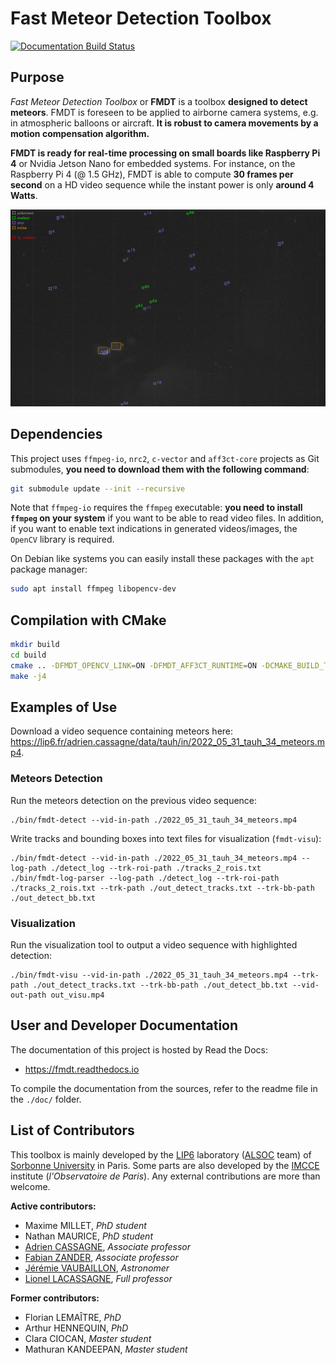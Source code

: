 # Fast Meteor Detection Toolbox

[![Documentation Build Status](https://img.shields.io/readthedocs/fmdt.svg)](https://readthedocs.org/projects/fmdt/)

## Purpose

*Fast Meteor Detection Toolbox* or **FMDT** is a toolbox **designed to detect 
meteors**. FMDT is foreseen to be applied to airborne camera systems, e.g. in 
atmospheric balloons or aircraft. **It is robust to camera movements by a motion 
compensation algorithm.**

**FMDT is ready for real-time processing on small boards like Raspberry Pi 4** 
or Nvidia Jetson Nano for embedded systems. For instance, on the Raspberry Pi 4 
(@ 1.5 GHz), FMDT is able to compute **30 frames per second** on a HD video 
sequence while the instant power is only **around 4 Watts**.

![Image showing an example of meteors detection with FMDT.](doc/pics/2022_tauh_00183.jpg "Example of meteors detection with FMDT.")

## Dependencies

This project uses `ffmpeg-io`, `nrc2`, `c-vector` and `aff3ct-core` projects as 
Git submodules, **you need to download them with the following command**:

```bash
git submodule update --init --recursive
```

Note that `ffmpeg-io` requires the `ffmpeg` executable: **you need to install 
`ffmpeg` on your system** if you want to be able to read video files.
In addition, if you want to enable text indications in generated videos/images, 
the `OpenCV` library is required.

On Debian like systems you can easily install these packages with the `apt` 
package manager:
```bash
sudo apt install ffmpeg libopencv-dev
```

## Compilation with CMake

```bash
mkdir build
cd build
cmake .. -DFMDT_OPENCV_LINK=ON -DFMDT_AFF3CT_RUNTIME=ON -DCMAKE_BUILD_TYPE=RelWithDebInfo -DCMAKE_CXX_FLAGS_RELWITHDEBINFO="-O3 -g" -DCMAKE_C_FLAGS_RELWITHDEBINFO="-O3 -g" -DCMAKE_CXX_FLAGS="-Wall -funroll-loops -fstrict-aliasing -march=native" -DCMAKE_C_FLAGS="-funroll-loops -fstrict-aliasing -march=native"
make -j4
```

## Examples of Use

Download a video sequence containing meteors here: 
https://lip6.fr/adrien.cassagne/data/tauh/in/2022_05_31_tauh_34_meteors.mp4.

### Meteors Detection

Run the meteors detection on the previous video sequence:

```shell
./bin/fmdt-detect --vid-in-path ./2022_05_31_tauh_34_meteors.mp4
```

Write tracks and bounding boxes into text files for visualization (`fmdt-visu`):

```shell
./bin/fmdt-detect --vid-in-path ./2022_05_31_tauh_34_meteors.mp4 --log-path ./detect_log --trk-roi-path ./tracks_2_rois.txt
./bin/fmdt-log-parser --log-path ./detect_log --trk-roi-path ./tracks_2_rois.txt --trk-path ./out_detect_tracks.txt --trk-bb-path ./out_detect_bb.txt
```

### Visualization

Run the visualization tool to output a video sequence with highlighted 
detection:

```shell
./bin/fmdt-visu --vid-in-path ./2022_05_31_tauh_34_meteors.mp4 --trk-path ./out_detect_tracks.txt --trk-bb-path ./out_detect_bb.txt --vid-out-path out_visu.mp4
```

## User and Developer Documentation

The documentation of this project is hosted by Read the Docs:
  - https://fmdt.readthedocs.io

To compile the documentation from the sources, refer to the readme file in the 
`./doc/` folder.

## List of Contributors

This toolbox is mainly developed by the [LIP6](https://www.lip6.fr/) laboratory 
([ALSOC](https://www.lip6.fr/recherche/team.php?acronyme=ALSOC) team) of 
[Sorbonne University](https://www.sorbonne-universite.fr/) in Paris. Some parts 
are also developed by the [IMCCE](https://www.imcce.fr/) institute 
(*l'Observatoire de Paris*). Any external contributions are more than welcome.

**Active contributors:**
 * Maxime MILLET, *PhD student*
 * Nathan MAURICE, *PhD student*
 * [Adrien CASSAGNE](https://lip6.fr/adrien.cassagne/), *Associate professor*
 * [Fabian ZANDER](https://staffprofile.usq.edu.au/profile/fabian-zander), *Associate professor*
 * [Jérémie VAUBAILLON](https://www.cnrs.fr/fr/personne/jeremie-vaubaillon), *Astronomer*
 * [Lionel LACASSAGNE](https://lip6.fr/Lionel.Lacassagne/), *Full professor*

**Former contributors:**
 * Florian LEMAÎTRE, *PhD*
 * Arthur HENNEQUIN, *PhD*
 * Clara CIOCAN, *Master student*
 * Mathuran KANDEEPAN, *Master student*
